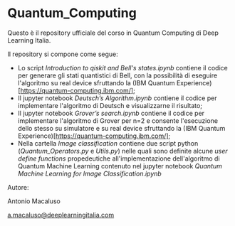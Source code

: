 # Quantum_Computing

Questo è il repository ufficiale del corso in Quantum Computing di Deep Learning Italia. 

Il repository si compone come segue:
- Lo script *Introduction to qiskit and Bell's states.ipynb* contiene il codice per generare gli stati quantistici di Bell, con la possibilità di eseguire l'algoritmo su real device sfruttando la (IBM Quantum Experience)[https://quantum-computing.ibm.com/];
- Il jupyter notebook *Deutsch’s Algorithm.ipynb* contiene il codice per implementare l'algoritmo di Deutsch e visualizzarne il risultato;
- Il jupyter notebook *Grover’s search.ipynb* contiene il codice per implementare l'algoritmo di Grover per n=2 e consente l'esecuzione dello stesso su simulatore e su real device sfruttando la (IBM Quantum Experience)[https://quantum-computing.ibm.com/];
- Nella cartella *Image classification* contiene due script python (*Quantum_Operators.py* e *Utils.py*) nelle quali sono definite alcune *user define functions* propedeutiche all'implementazione dell'algoritmo di Quantum Machine Learning contenuto nel jupyter notebook *Quantum Machine Learning for Image Classification.ipynb*


Autore: 

Antonio Macaluso

[a.macaluso@deeplearningitalia.com](a.macaluso@deeplearningitalia.com)